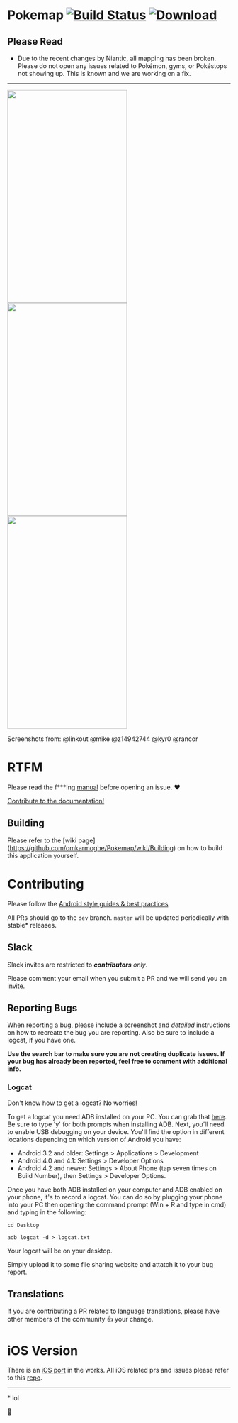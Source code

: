 # Pokemap [![Build Status](https://travis-ci.org/omkarmoghe/Pokemap.svg?branch=dev)](https://travis-ci.org/omkarmoghe/Pokemap) [![Download](https://img.shields.io/badge/download-latest-brightgreen.svg?style=flat-square)](https://github.com/omkarmoghe/Pokemap/releases)

## Please Read
* Due to the recent changes by Niantic, all mapping has been broken. Please do not open any issues related to Pokémon, gyms, or Pokéstops not showing up. This is known and we are working on a fix.

---

<img src="http://imgur.com/Wd3MPhs.png" width="270" height="480"/>
<img src="http://imgur.com/2bvp0k5.png" width="270" height="480"/>
<img src="http://imgur.com/He6oHLw.png" width="270" height="480"/>

Screenshots from: @linkout @mike @z14942744 @kyr0 @rancor

# RTFM
Please read the f***ing [manual](https://github.com/omkarmoghe/Pokemap/wiki) before opening an issue. :heart:

[Contribute to the documentation!](https://github.com/omkarmoghe/Pokemap/issues/17)

## Building
Please refer to the [wiki page] (https://github.com/omkarmoghe/Pokemap/wiki/Building) on how to build this application yourself.

# Contributing
Please follow the [Android style guides & best practices](https://source.android.com/source/code-style.html)

All PRs should go to the `dev` branch. `master` will be updated periodically with stable* releases.</str>

## Slack

Slack invites are restricted to ***contributors*** *only*. 

Please comment your email when you submit a PR and we will send you an invite.

## Reporting Bugs

When reporting a bug, please include a screenshot and *detailed* instructions on how to recreate the bug you are reporting. Also be sure to include a logcat, if you have one.

**Use the search bar to make sure you are not creating duplicate issues. If your bug has already been reported, feel free to comment with additional info.**

### Logcat

Don't know how to get a logcat? No worries!

To get a logcat you need ADB installed on your PC. You can grab that [here](http://forum.xda-developers.com/showthread.php?p=48915118#post48915118). Be sure to type 'y' for both prompts when installing ADB. Next, you’ll need to enable USB debugging on your device. You'll find the option in different locations depending on which version of Android you have:

 * Android 3.2 and older: Settings > Applications > Development
 * Android 4.0 and 4.1: Settings > Developer Options
 * Android 4.2 and newer: Settings > About Phone (tap seven times on Build Number), then Settings > Developer Options.
 
Once you have both ADB installed on your computer and ADB enabled on your phone, it's to record a logcat. You can do so by plugging your phone into your PC then opening the command prompt (Win + R and type in cmd) and typing in the following:

`cd Desktop`

`adb logcat -d > logcat.txt`

Your logcat will be on your desktop. 

Simply upload it to some file sharing website and attatch it to your bug report.

## Translations
If you are contributing a PR related to language translations, please have other members of the community :thumbsup: your change.


# iOS Version
There is an [iOS port](https://github.com/istornz/iPokeGo) in the works. All iOS related prs and issues please refer to this [repo](https://github.com/istornz/iPokeGo).

---

\* lol

:pineapple:
